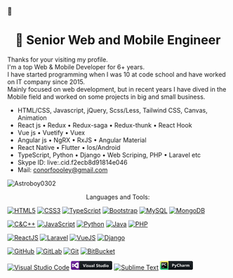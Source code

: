 ### 👋

<h1 align="center">👋 Senior Web and Mobile Engineer</h1>

Thanks for your visiting my profile.<br />
I'm a top Web & Mobile Developer for 6+ years.<br />
I have started programming when I was 10 at code school and have worked on IT company since 2015.<br />
Mainly focused on web development, but in recent years I have dived in the Mobile field and worked on some projects in big and small business.<br />

- HTML/CSS, Javascript, jQuery, Scss/Less, Tailwind CSS, Canvas, Animation<br />
- React js • Redux • Redux-saga • Redux-thunk • React Hook<br />
- Vue js • Vuetify • Vuex<br />
- Angular js • NgRX • RxJS • Angular Material<br />
- React Native • Flutter • Ios/Android<br />
- TypeScript, Python • Django • Web Scriping, PHP • Laravel etc<br />
- Skype ID: live:.cid.f2ecb8d91814e046<br />
- Mail: conorfoooley@gmail.com<br />

<p align="left"> <img src="https://komarev.com/ghpvc/?username=Acetobi0302&label=Profile%20views&color=0e75b6&style=flat" alt="Astroboy0302" /> </p>
<p align="center" style = "size:16px;">
 Languages and Tools:


[![HTML5](https://img.shields.io/badge/-HTML5-E34F26?style=flat&logo=html5&logoColor=white&link=https://github.com/msilucifer/)](https://github.com/astrotoby0302/) 
[![CSS3](https://img.shields.io/badge/-CSS3-1572B6?style=flat&logo=css3&link=https://github.com/msilucifer/)](https://github.com/astrotoby0302/) 
[![TypeScript](https://img.shields.io/badge/TypeScript-black?style=flat&logo=typescript&link=https://github.com/msilucifer/)](https://github.com/astrotoby0302/)
[![Bootstrap](https://img.shields.io/badge/-Bootstrap-563D7C?style=flat&logo=bootstrap&link=https://github.com/msilucifer/)](https://github.com/astrotoby0302/)
[![MySQL](https://img.shields.io/badge/-MySQL-black?style=flat&logo=mysql&link=https://github.com/msilucifer/)](https://github.com/astrotoby0302/)
[![MongoDB](https://img.shields.io/badge/-MongoDB-DDE072?style=flat&logo=mongodb&link=https://github.com/msilucifer/)](https://github.com/astrotoby0302/)

[![C&C++](https://img.shields.io/badge/-C%20&%20C++-659ad2?style=flat&logo=c%2B%2B&logoColor=ffffff&link=https://github.com/msilucifer/)](https://github.com/astrotoby0302/)
[![JavaScript](https://img.shields.io/badge/-JavaScript-black?style=flat&logo=javascript&link=https://github.com/msilucifer/)](https://github.com/astrotoby0302/)
[![Python](https://img.shields.io/badge/-Python-black?style=flat&logo=python&link=https://github.com/msilucifer/)](https://github.com/astrotoby0302/)
[![Java](https://img.shields.io/badge/Java-orange?style=flat&logo=java&logoColor=white&link=https://github.com/msilucifer/)](https://github.com/astrotoby0302/)
[![PHP](https://img.shields.io/badge/-PHP-777BB4?style=flat&logo=php&link=https://github.com/msilucifer/)](https://github.com/astrotoby0302/)

[![ReactJS](https://img.shields.io/badge/-ReactJS-61DAFB?style=flat&logo=react&logoColor=white&link=https://github.com/msilucifer/)](https://github.com/astrotoby0302/) 
[![Laravel](https://img.shields.io/badge/-Laravel-DD0031?style=flat&logo=angular&logoColor=white&link=https://github.com/msilucifer/)](https://github.com/astrotoby0302/) 
[![VueJS](https://img.shields.io/badge/VueJS-41B883??style=flat&logo=vue.js&logoColor=white&link=https://github.com/msilucifer/)](https://github.com/astrotoby0302/) 
[![Django](https://img.shields.io/badge/-django-black?style=flat&logo=django)](https://github.com/astrotoby0302/)

[![GitHub](https://img.shields.io/badge/-GitHub-181717?style=flat&logo=github&link=https://github.com/msilucifer/)](https://github.com/astrotoby0302/)
[![GitLab](https://img.shields.io/badge/-GitLab-FCA121?style=flat&logo=gitlab&link=https://github.com/msilucifer/)](https://github.com/astrotoby0302/)
[![Git](https://img.shields.io/badge/-Git-black?style=flat&logo=git&link=https://github.com/msilucifer/)](https://github.com/msilucifer/) 
[![BitBucket](https://img.shields.io/badge/Bitbucket-330F63?style=flat&logo=bitbucket&link=https://github.com/msilucifer/)](https://github.com/astrotoby0302/)

[![Visual Studio Code](https://img.shields.io/badge/-VSCode-444444?style=flat&logo=visual-studio-code&logoColor=007ACC)](https://github.com/astrotoby0302/)
[![Visual Studio](https://github.com/SvenCelin/SvenCelin/blob/master/Badges/visualstudio.png)](https://github.com/astrotoby0302/)
[![Sublime Text](http://img.shields.io/badge/-Sublime%20Text-3C4858?style=flat&logo=sublime-text)](https://github.com/astrotoby0302/)
[![PyCharm](https://github.com/SvenCelin/SvenCelin/blob/master/Badges/pycharm.png)](https://github.com/astrotoby0302/)
<br />

